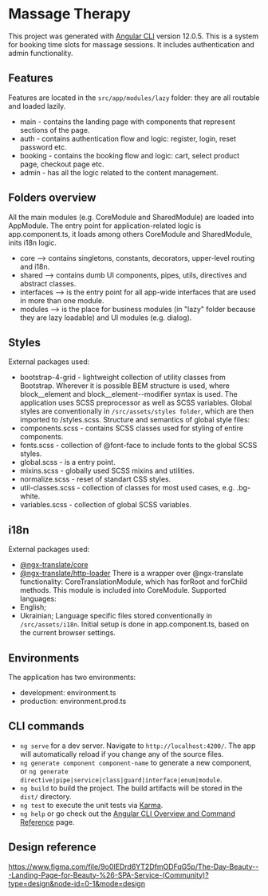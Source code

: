 # Massage Therapy

This project was generated with [Angular CLI](https://github.com/angular/angular-cli) version 12.0.5.
This is a system for booking time slots for massage sessions. It includes authentication and admin functionality.

## Features

Features are located in the `src/app/modules/lazy` folder: they are all routable and loaded lazily.
- main - contains the landing page with components that represent sections of the page.
- auth - contains authentication flow and logic: register, login, reset password etc.
- booking - contains the booking flow and logic: cart, select product page, checkout page etc.
- admin - has all the logic related to the content management.

## Folders overview

All the main modules (e.g. CoreModule and SharedModule) are loaded into AppModule.
The entry point for application-related logic is app.component.ts, it loads among others CoreModule and SharedModule, inits i18n logic.
- core --> contains singletons, constants, decorators, upper-level routing and i18n.
- shared --> contains dumb UI components, pipes, utils, directives and abstract classes.
- interfaces --> is the entry point for all app-wide interfaces that are used in more than one module.
- modules --> is the place for business modules (in "lazy" folder because they are lazy loadable) and UI modules (e.g. dialog).

## Styles

External packages used:
- bootstrap-4-grid - lightweight collection of utility classes from Bootstrap.
Wherever it is possible BEM structure is used, where block__element and block__element--modifier syntax is used.
The application uses SCSS preprocessor as well as SCSS variables.
Global styles are conventionally in `/src/assets/styles folder`, which are then imported to /styles.scss.
Structure and semantics of global style files:
- components.scss - contains SCSS classes used for styling of entire components.
- fonts.scss - collection of @font-face to include fonts to the global SCSS styles.
- global.scss - is a entry point.
- mixins.scss - globally used SCSS mixins and utilities.
- normalize.scss - reset of standart CSS styles.
- util-classes.scss - collection of classes for most used cases, e.g. .bg-white.
- variables.scss - collection of global SCSS variables.

## i18n

External packages used:
- [@ngx-translate/core](https://github.com/ngx-translate/core)
- [@ngx-translate/http-loader](https://github.com/ngx-translate/http-loader)
There is a wrapper over @ngx-translate functionality: CoreTranslationModule, which has forRoot and forChild methods.
This module is included into CoreModule.
Supported languages:
- English;
- Ukrainian;
Language specific files stored conventionally in `/src/assets/i18n`.
Initial setup is done in app.component.ts, based on the current browser settings.

## Environments

The application has two environments:
- development: environment.ts
- production: environment.prod.ts

## CLI commands

- `ng serve` for a dev server. Navigate to `http://localhost:4200/`. The app will automatically reload if you change any of the source files.
- `ng generate component component-name` to generate a new component, or `ng generate directive|pipe|service|class|guard|interface|enum|module`.
- `ng build` to build the project. The build artifacts will be stored in the `dist/` directory.
- `ng test` to execute the unit tests via [Karma](https://karma-runner.github.io).
- `ng help` or go check out the [Angular CLI Overview and Command Reference](https://angular.io/cli) page.

## Design reference

https://www.figma.com/file/9o0IEDrd6YT2DfmODFqG5p/The-Day-Beauty---Landing-Page-for-Beauty-%26-SPA-Service-(Community)?type=design&node-id=0-1&mode=design
